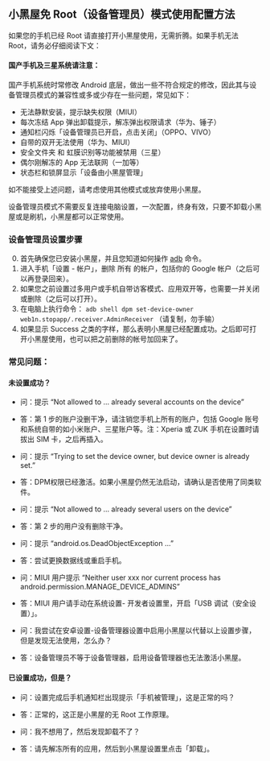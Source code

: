 ## 小黑屋免 Root（设备管理员）模式使用配置方法

如果您的手机已经 Root 请直接打开小黑屋使用，无需折腾。如果手机无法 Root，请务必仔细阅读下文：

#### 国产手机及三星系统请注意：

国产手机系统时常修改 Android 底层，做出一些不符合规定的修改，因此其与设备管理员模式的兼容性或多或少存在一些问题，常见如下：

- 无法静默安装，提示缺失权限（MIUI）
- 每次冻结 App 弹出卸载提示，解冻弹出权限请求（华为、锤子）
- 通知栏闪烁「设备管理员已开启，点击关闭」（OPPO、VIVO）
- 自带的双开无法使用（华为、MIUI）
- 安全文件夹 和 虹膜识别等功能被禁用（三星）
- 偶尔刚解冻的 App 无法联网（一加等）
- 状态栏和锁屏显示「设备由小黑屋管理」

如不能接受上述问题，请考虑使用其他模式或放弃使用小黑屋。

设备管理员模式不需要反复连接电脑设置，一次配置，终身有效，只要不卸载小黑屋或是刷机，小黑屋都可以正常使用。

### 设备管理员设置步骤

0. 首先确保您已安装小黑屋，并且您知道如何操作 [adb](https://sspai.com/post/23509) 命令。
1. 进入手机「设置 - 帐户」，删除 所有 的帐户，包括你的 Google 帐户（之后可以再登录回来）。
2. 如果您之前设置过多用户或手机自带访客模式、应用双开等，也需要一并关闭或删除（之后可以打开）。
3. 在电脑上执行命令： `adb shell dpm set-device-owner web1n.stopapp/.receiver.AdminReceiver` （请复制，勿手输）
4. 如果显示 Success 之类的字样，那么表明小黑屋已经配置成功。之后即可打开小黑屋使用，也可以把之前删除的帐号加回来了。

### 常见问题：

#### 未设置成功？

- 问：提示 “Not allowed to ... already several accounts on the device”
- 答：第 1 步的账户没删干净，请注销您手机上所有的账户，包括 Google 账号和系统自带的如小米账户、三星账户等。注：Xperia 或 ZUK 手机在设置时请拔出 SIM 卡，之后再插入。

- 问：提示 “Trying to set the device owner, but device owner is already set.”
- 答：DPM权限已经激活。如果小黑屋仍然无法启动，请确认是否使用了同类软件。

- 问：提示 “Not allowed to ... already several users on the device”
- 答：第 2 步的用户没有删除干净。

- 问：提示 “android.os.DeadObjectException ...”
- 答：尝试更换数据线或重启手机。

- 问：MIUI 用户提示 “Neither user xxx nor current process has android.permission.MANAGE_DEVICE_ADMINS”
- 答：MIUI 用户请手动在系统设置- 开发者设置里，开启「USB 调试（安全设置）」。

- 问：我尝试在安卓设置-设备管理器设置中启用小黑屋以代替以上设置步骤，但是发现无法使用，怎么办？
- 答：设备管理员不等于设备管理器，启用设备管理器也无法激活小黑屋。

#### 已设置成功，但是？

- 问：设置完成后手机通知栏出现提示「手机被管理」，这是正常的吗？
- 答：正常的，这正是小黑屋的无 Root 工作原理。

- 问：我不想用了，然后发现卸载不了？
- 答：请先解冻所有的应用，然后到小黑屋设置里点击「卸载」。
